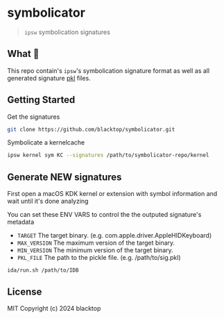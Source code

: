 # symbolicator

> `ipsw` symbolication signatures

## What 🤔

This repo contain's `ipsw`'s symbolication signature format as well as all generated signature [pkl](https://github.com/apple/pkl) files.

## Getting Started

Get the signatures

```bash
git clone https://github.com/blacktop/symbolicator.git
```

Symbolicate a kernelcache

```bash
ipsw kernel sym KC --signatures /path/to/symbolicator-repo/kernel
```

## Generate NEW signatures

First open a macOS KDK kernel or extension with symbol information and wait until it's done analyzing

You can set these ENV VARS to control the the outputed signature's metadata

- `TARGET` The target binary. (e.g. com.apple.driver.AppleHIDKeyboard)
- `MAX_VERSION` The maximum version of the target binary.
- `MIN_VERSION` The minimum version of the target binary.
- `PKL_FILE` The path to the pickle file. (e.g. /path/to/sig.pkl)

```
ida/run.sh /path/to/IDB
```

## License

MIT Copyright (c) 2024 blacktop